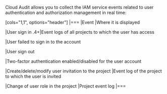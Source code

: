 Cloud Audit allows you to collect the IAM service events related to user authentication and authorization management in real time:

[cols="1,1", options="header"]
|===
|Event
|Where it is displayed

|User sign in
.4+|Event logs of all projects to which the user has access

|User failed to sign in to the account

|User sign out

|Two-factor authentication enabled/disabled for the user account

|Create/delete/modify user invitation to the project
|Event log of the project to which the user is invited

|Change of user role in the project
|Project event log
|===
